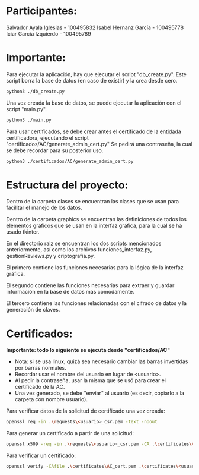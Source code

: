 # Participantes:
Salvador Ayala Iglesias - 100495832
Isabel Hernanz García - 100495778
Iciar Garcia Izquierdo - 100495789

# Importante:
Para ejecutar la aplicación, hay que ejecutar el script "db_create.py". 
Este script borra la base de datos (en caso de existir) y la crea desde cero.
```bash
python3 ./db_create.py
```
Una vez creada la base de datos, se puede ejecutar la aplicación con el script "main.py".
```bash
python3 ./main.py
```

Para usar certificados, se debe crear antes el certificado de la entidada certificadora,
ejecutando el script "certificados/AC/generate_admin_cert.py" Se pedirá una contraseña, la 
cual se debe recordar para su posterior uso.
```bash
python3 ./certificados/AC/generate_admin_cert.py
```

# Estructura del proyecto:
Dentro de la carpeta clases se encuentran las clases que se usan para facilitar el manejo de los datos.

Dentro de la carpeta graphics se encuentran las definiciones de todos los elementos gráficos que se usan en 
la interfaz gráfica, para la cual se ha usado tkinter.

En el directorio raiz se encuentran los dos scripts mencionados anteriormente, así como los archivos
funciones_interfaz.py, gestionReviews.py y criptografia.py.

El primero contiene las funciones necesarias para la lógica de la interfaz gráfica.

El segundo contiene las funciones necesarias para extraer y guardar información en la base de datos más comodamente.

El tercero contiene las funciones relacionadas con el cifrado de datos y la generación de claves.

# Certificados:

**Importante: todo lo siguiente se ejecuta desde "certificados/AC"**
- Nota: si se usa linux, quizá sea necesario cambiar las barras invertidas por barras normales.
- Recordar usar el nombre del usuario en lugar de \<usuario\>.
- Al pedir la contraseña, usar la misma que se usó para crear el certificado de la AC.
- Una vez generado, se debe "enviar" al usuario (es decir, copiarlo a la carpeta con nombre usuario).

Para verificar datos de la solicitud de certificado una vez creada:
```bash
openssl req -in .\requests\<usuario>_csr.pem -text -noout
```

Para generar un certificado a partir de una solicitud:
```bash
openssl x509 -req -in .\requests\<usuario>_csr.pem -CA .\certificates\AC_cert.pem -CAkey .\private\AC_private_key.pem -CAcreateserial .\serial -out .\certificates\<usuario>_cert.pem -days 30 -sha256
```

Para verificar un certificado:
```bash
openssl verify -CAfile .\certificates\AC_cert.pem .\certificates\<usuario>_cert.pem
```
